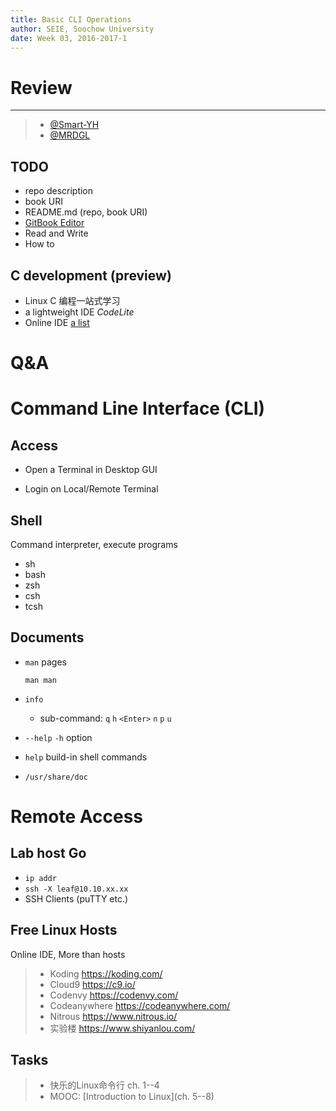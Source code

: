 ```yaml
---
title: Basic CLI Operations
author: SEIE, Soochow University
date: Week 03, 2016-2017-1
---
```


# Review

---

> * [\@Smart-YH](https://www.gitbook.com/book/smart-yh/biubiu)
> * [\@MRDGL](https://www.gitbook.com/book/smart-yh/biubiu)

## TODO

* repo description
* book URI
* README.md (repo, book URI)
* [GitBook Editor](https://www.gitbook.com/editor)
* Read and Write
* How to

## C development (preview)

* Linux C 编程一站式学习
* a lightweight IDE *CodeLite*
* Online IDE [a list](http://o.iee.io/linux/2016/#linux-主机资源)

# Q&A

# Command Line Interface (CLI)

## Access

* Open a Terminal in Desktop GUI

* Login on Local/Remote Terminal

## Shell

Command interpreter, execute programs

* sh
* bash
* zsh
* csh
* tcsh

## Documents

* `man` pages
    ```
    man man
    ```

* `info`
    - sub-command: `q` `h` `<Enter>` `n` `p` `u`

* `--help` `-h` option

* `help` build-in shell commands

* `/usr/share/doc`

# Remote Access

## Lab host Go

* `ip addr`
* `ssh -X leaf@10.10.xx.xx`
* SSH Clients (puTTY etc.)

## Free Linux Hosts

Online IDE, More than hosts

> * Koding <https://koding.com/>
> * Cloud9 <https://c9.io/>
> * Codenvy <https://codenvy.com/>
> * Codeanywhere <https://codeanywhere.com/>
> * Nitrous <https://www.nitrous.io/>
> * 实验楼 <https://www.shiyanlou.com/>

## Tasks

> * 快乐的Linux命令行 ch. 1--4
> * MOOC: [Introduction to Linux](ch. 5--8)
